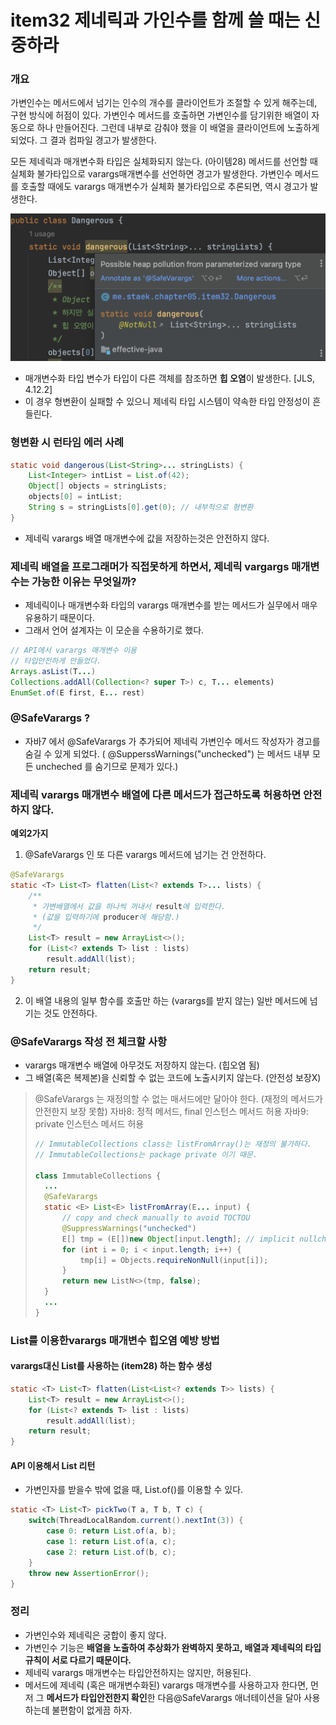 # item32 제네릭과 가인수를 함께 쓸 때는 신중하라



### 개요

가변인수는 메서드에서 넘기는 인수의 개수를 클라이언트가 조절할 수 있게 해주는데, 구현 방식에 허점이 있다.
가변인수 메서드를 호출하면 가변인수를 담기위한 배열이 자동으로 하나 만들어진다.
그런데 내부로 감춰야 했을 이 배열을 클라이언트에 노출하게 되었다.
그 결과 컴파일 경고가 발생한다.

모든 제네릭과 매개변수화 타입은 실체화되지 않는다. (아이템28)
메서드를 선언할 때 실체화 불가타입으로 varargs매개변수를 선언하면 경고가 발생한다.
가변인수 메서드를 호출할 때에도 varargs 매개변수가 실체화 불가타입으로 추론되면, 역시 경고가 발생한다.

![스크린샷 2023-10-11 오후 7.45.17](../../img/item32-01.png)

- 매개변수화 타입 변수가 타입이 다른 객체를 참조하면 **힙 오염**이 발생한다. [JLS, 4.12.2] 
- 이 경우 형변환이 실패할 수 있으니 제네릭 타입 시스템이 약속한 타입 안정성이 흔들린다.



### 형변환 시 런타임 에러 사례

~~~java
static void dangerous(List<String>... stringLists) {
    List<Integer> intList = List.of(42);
    Object[] objects = stringLists;
    objects[0] = intList;
    String s = stringLists[0].get(0); // 내부적으로 형변환
}
~~~

- 제네릭 varargs 배열 매개변수에 값을 저장하는것은 안전하지 않다.



### 제네릭 배열을 프로그래머가 직접못하게 하면서, 제네릭 vargargs 매개변수는 가능한 이유는 무엇일까?

- 제네릭이나 매개변수화 타입의 varargs 매개변수를 받는 메서드가 실무에서 매우 유용하기 때문이다.
- 그래서 언어 설계자는 이 모순을 수용하기로 했다.

~~~java
// API에서 varargs 매개변수 이용
// 타입안전하게 만들었다.
Arrays.asList(T...)
Collections.addAll(Collection<? super T>) c, T... elements)
EnumSet.of(E first, E... rest)
~~~



### @SafeVarargs ?

- 자바7 에서 @SafeVarargs 가 추가되어 제네릭 가변인수 메서드 작성자가 경고를 숨길 수 있게 되었다.
  ( @SupperssWarnings("unchecked") 는 메서드 내부 모든 uncheched 를 숨기므로 문제가 있다.)



### 제네릭 varargs 매개변수 배열에 다른 메서드가 접근하도록 허용하면 안전하지 않다.

**예외2가지**

1. @SafeVarargs 인 또 다른 varargs 메서드에 넘기는 건 안전하다.

~~~java
@SafeVarargs
static <T> List<T> flatten(List<? extends T>... lists) {
    /**
     * 가변배열에서 값을 하나씩 꺼내서 result에 입력한다.
     * (값을 입력하기에 producer에 해당함.)
     */
    List<T> result = new ArrayList<>();
    for (List<? extends T> list : lists)
        result.addAll(list);
    return result;
}
~~~

2. 이 배열 내용의 일부 함수를 호출만 하는 (varargs를 받지 않는) 일반 메서드에 넘기는 것도 안전하다.





### @SafeVarargs 작성 전 체크할 사항

- varargs 매개변수 배열에 아무것도 저장하지 않는다. (힙오염 됨)
- 그 배열(혹은 복제본)을 신뢰할 수 없는 코드에 노출시키지 않는다. (안전성 보장X)

> @SafeVarargs 는 재정의할 수 없는 매서드에만 달아야 한다. (재정의 메서드가 안전한지 보장 못함)
> 자바8: 정적 메서드, final 인스턴스 메서드 허용
> 자바9: private 인스턴스 메서드 허용
>
> ~~~java
> // ImmutableCollections class는 listFromArray()는 재정의 불가하다.
> // ImmutableCollections는 package private 이기 때문.
> 
> class ImmutableCollections {
>   ...
>   @SafeVarargs
>   static <E> List<E> listFromArray(E... input) {
>       // copy and check manually to avoid TOCTOU
>       @SuppressWarnings("unchecked")
>       E[] tmp = (E[])new Object[input.length]; // implicit nullcheck of input
>       for (int i = 0; i < input.length; i++) {
>           tmp[i] = Objects.requireNonNull(input[i]);
>       }
>       return new ListN<>(tmp, false);
>   }
>   ...
> }
> ~~~
>
> 



### List를 이용한varargs 매개변수 힙오염 예방 방법

#### varargs대신 List를 사용하는 (item28) 하는 함수 생성

~~~java
static <T> List<T> flatten(List<List<? extends T>> lists) {
    List<T> result = new ArrayList<>();
    for (List<? extends T> list : lists)
        result.addAll(list);
    return result;
}
~~~

#### API 이용해서 List 리턴

- 가변인자를 받을수 밖에 없을 때, List.of()를 이용할 수 있다.

~~~java
static <T> List<T> pickTwo(T a, T b, T c) {
    switch(ThreadLocalRandom.current().nextInt(3)) {
        case 0: return List.of(a, b); 
        case 1: return List.of(a, c);
        case 2: return List.of(b, c);
    }
    throw new AssertionError();
}
~~~





### 정리

- 가변인수와 제네릭은 궁합이 좋지 않다.
- 가변인수 기능은 **배열을 노출하여 추상화가 완벽하지 못하고, 배열과 제네릭의 타입 규칙이 서로 다르기 때문이다.**
- 제네릭 varargs 매개변수는 타입안전하지는 않지만, 허용된다.
- 메서드에 제네릭 (혹은 매개변수화된) varargs 매개변수를 사용하고자 한다면, 먼저 그 **메서드가 타입안전한지 확인**한 다음@SafeVarargs 애너테이션을 달아 사용하는데 불편함이 없게끔 하자.